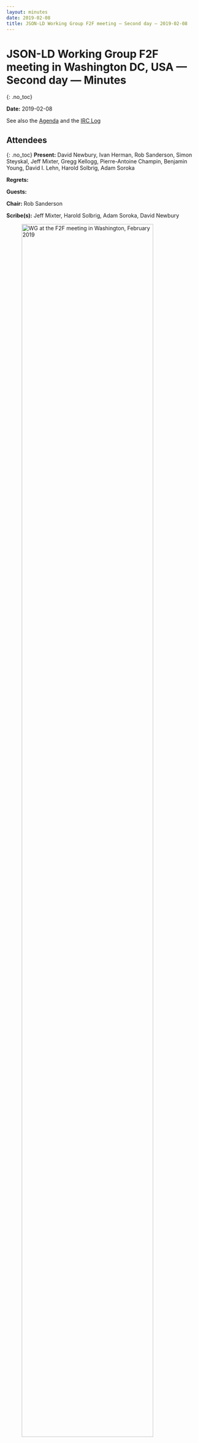 ```yaml
---
layout: minutes
date: 2019-02-08
title: JSON-LD Working Group F2F meeting — Second day — 2019-02-08
---
```


# JSON-LD Working Group F2F meeting in Washington DC, USA — Second day — Minutes
{: .no_toc}

**Date:** 2019-02-08

See also the [Agenda](https://tinyurl.com/ycsvtmu9) and the [IRC Log](https://www.w3.org/2019/02/08-json-ld-irc.txt)

## Attendees
{: .no_toc}
**Present:** David Newbury, Ivan Herman, Rob Sanderson, Simon Steyskal, Jeff Mixter, Gregg Kellogg, Pierre-Antoine Champin, Benjamin Young, David I. Lehn, Harold Solbrig, Adam Soroka

**Regrets:** 

**Guests:** 

**Chair:** Rob Sanderson

**Scribe(s):** Jeff Mixter, Harold Solbrig, Adam Soroka, David Newbury

<figure>
<img width="90%" src="/2018/json-ld-wg/assets/images/Washington_2019_small.jpg" title="WG at the F2F meeting in Washington, February 2019"/>
<caption><br>From left to right: David Lehn, Rob Sanderson, Harold Solbrig, David Newbury, Ivan Herman, Jeff Mixter, Gregg Kellogg, and Adam Soroka. (Pierre-Antoine Champin, Benjaming Young and Simon Steyskal dialed-in to the call)</caption>
</figure>



## Content:
{: .no_toc}

* TOC
{:toc}
---


> *Simon Steyskal:* whiteboard link [https://docs.google.com/document/d/1FcbySJzY5QyBW6HcCtO0LCUmppgIJqQzv565BqC5bOU/edit?pli=1#heading=h.vjeyyuqsyju9](https://docs.google.com/document/d/1FcbySJzY5QyBW6HcCtO0LCUmppgIJqQzv565BqC5bOU/edit?pli=1#heading=h.vjeyyuqsyju9)

### 1. Sealing ... again
{: #section1}

**Pierre-Antoine Champin:** not ok with the decision with context null being able to wipe everything. It is brittle and using a nested context that could have null. It is not necessary to seal terms  
… we are overwriting context null  
… solution is to separate the functions and create a new keyword that can be used to unseal all of the current sealed terms. @unseal no would unseal all terms for example  
… sealed terms would not be touched  
… a third benefit would make it easier to deal with the situation where you import a sealed context  

**Ivan Herman:** what this means is that a context null wipes out everything except what is sealed?  

**Pierre-Antoine Champin:** no opinion on how this would function but sealed terms would not be affected  

**David Newbury:** for the use case where you have an area in the document we would need to use unsealed and context null  

**Rob Sanderson:** you could unseal everything and adding null to blow everything away  

**Gregg Kellogg:** is you see the @seal today it would have problems  

**Ivan Herman:** this is very similar to the extension conversation we had yesterday  

**Pierre-Antoine Champin:** this is a separation of concerns to unseal terms and/or wipe the context  

**Ivan Herman:** yesterday we came to this a realized that we do not have a real use case for this  

**Ivan Herman:** if you look at the examples at the end we decided to seal individual terms so in the current proposal we should rather look being able to unseal individual terms  

**Gregg Kellogg:** there is the asymmetry of unseal and seal - unseal unseals everything. This need does not seem to exist in the wild.  
… not in favor of doing this  

**Pierre-Antoine Champin:** agrees that the syntax is a bit odd but regarding the use cases from yesterday we were looking for a way to unseal the entire context. the use case here is when you encounter random sealed contexts in the wild  

**Gregg Kellogg:** if we allow you to fix wild sealed contexts we lower the need/concern to get the use of seal correct  
… better option is to have the community decide what should be sealed  

**David Newbury:** if we provide a mechanism to unseal sealed context that defeats the original point of this issue  

**Adam Soroka:** thought is was more of a strong suggestion to not unseal not a restriction to unseal  

**Pierre-Antoine Champin:** my concern about context null we are defeating the reason for seal but in a more sneaky way. this proposal clearly defines what we are doing and can imply why we are doing it  

**Gregg Kellogg:** wanted to note that we can not expect sanctity around contexts sealed, unsealed, null, etc  
… more comfortable with context null  

**Rob Sanderson:** also prefer context null because it raises the stakes for the user as opposed to just unsealing the terms. with null, you need to start all over  

**Adam Soroka:** if you want to unseal the context terms, you need to know all of the terms to unseal but if you can unseal at the context level  
… it is not a huge problem  

**Ivan Herman:** we should put in a proposal and move on  

**Rob Sanderson:** sounds like we prefer the decision from yesterday  

> **Proposed resolution: After discussion, we agree on no change to sealed contexts from yesterday** *(Rob Sanderson)*
{: .proposed_resolution}

> *Rob Sanderson:* +1

> *Gregg Kellogg:* +1

> *Pierre-Antoine Champin:* +1

> *Harold Solbrig:* +1

> *Jeff Mixter:* +1

> *Ivan Herman:* +1

> *David I. Lehn:* +1

> *Simon Steyskal:* +1

> ***Resolution #1: After discussion, we agree on no change to sealed contexts from yesterday*** {: #resolution1 .resolution}

### 2. adding metadata to contexts
{: #section2}

> *Rob Sanderson:* github: [https://github.com/w3c/json-ld-syntax/issues/108](https://github.com/w3c/json-ld-syntax/issues/108)

**Rob Sanderson:** from the discussion around sealing  
… beyond being able to seal we want to check if a context has changed  
… you should be able to annotate the context to know its version or a checksum to test it  
… there is a spec that already does this SRI  
… a 1.1 processor could use this to see if a context has changed and if so do something  

> *Simon Steyskal:* link to SRI [https://www.w3.org/TR/SRI/](https://www.w3.org/TR/SRI/)

**Ivan Herman:** originally this type of feature was based on the desire to create a helping hand for implementations that want to use caching for contexts  
… this is also what SRI is used with in HTML  

> *Ivan Herman:* -> [https://github.com/w3c/json-ld-syntax/issues/108#issuecomment-460201634](https://github.com/w3c/json-ld-syntax/issues/108#issuecomment-460201634) another syntax

**Ivan Herman:** as an alternative we could have data that points to the nearest stored version of the context similar to how CSS works  
… extra metadata for the context could be added and might be useful  

**David Newbury:** how is this related to hash links?  

**Ivan Herman:** SRI is around and tested  
… for SRI it is an existing implementation feature in HTML so all we have to so is refer to the SRI documentation  

**Benjamin Young:** question the value of encoding this in the context  
… concerned about adding all of the metadata for contexts into the context  

> *Rob Sanderson:* spec: [https://tools.ietf.org/html/draft-sporny-hashlink-02](https://tools.ietf.org/html/draft-sporny-hashlink-02)

> *Benjamin Young:* msporny's write up of hashlink's value to JSON-LD (and friends) [https://lists.w3.org/Archives/Public/public-json-ld-wg/2019Jan/0000.html](https://lists.w3.org/Archives/Public/public-json-ld-wg/2019Jan/0000.html)

**Gregg Kellogg:** this seems like we are in the HTML domain based on the use cases  
… like the idea of pathing but feel like we should not bake that into the standard  

> *Benjamin Young:* +1 to gkellogg's thoughts

**Harold Solbrig:** this seems like a general problem not specific to JSON-LD  

**Rob Sanderson:** against hashlinks because it is not normative. This is not prohibited but we do not need to explicitly say so. Do not want to focus just an a HTML approach  

**Adam Soroka:** maybe we could offer best practices  

> *Rob Sanderson:* +1 to best practice note

**Adam Soroka:** should we kick this issue up for the broader community to discuss  

**Ivan Herman:** do not see the relation to HTML as relevant. For SRI all we need is a clear definition of what the hash value we are using is referring to  

**Adam Soroka:** do we need to specify what to do with the hash value  

**Ivan Herman:** no  

**Adam Soroka:** is this a protocol level question?  

**David I. Lehn:** the readability could be a concern  

**Rob Sanderson:** reliance on the http headers seems not feasible. Since a document can load in multiple contexts where should that information be stored and acted upon.  

**Gregg Kellogg:** if the integrity checking is not done on the processor than it will not work  

**Harold Solbrig:** this is another feature we are adding to JSON-ld  
… what do we gain for adding this into the spec?  

**Ivan Herman:** if you want to help folks that are on a bad network connection - this could solve that problem.  

**Harold Solbrig:** what about support for current integrity versioning approaches that work and are used?  

**David Newbury:** to implement this we will need to add a third way to reference contexts  

**Ivan Herman:** we could defer this because it opens a lot of questions that we would need to address  

**Ivan Herman:** what do say to the folks that have this problem now  
… we do not have anything in our spec to address this use case concern  

**Gregg Kellogg:** this is a resource caching issue and there is ways to solve this currently  

**David Newbury:** is we allow metadata in context - we could also rethink adding documentation in the context  

**Adam Soroka:** is integrity also part of the concern?  

**Ivan Herman:** there are a few reference implementations. They should try to implement the best possible caching control and see how it work and document how to do it  

**Ivan Herman:** all of these implementations should serve as examples on how to solve this problem  

> *Benjamin Young:* current CG "best practice" for caching [https://json-ld.org/spec/latest/json-ld-api-best-practices/#cache-context](https://json-ld.org/spec/latest/json-ld-api-best-practices/#cache-context)

**Rob Sanderson:** the issue of integrity is related to versioning - want to ensure that the contexts that are being loaded are not mutable  

**Harold Solbrig:** this is sort of what http expire headers are used for  

**Harold Solbrig:** if we did SRI we would need to explain how it works and what to do with it  

**Rob Sanderson:** we should propose that this is an issue but we are not the folks to deal with it  

**Ivan Herman:** agreed but we might want to also say that we will be more rigorous about documenting how implementors do this  

> **Proposed resolution: Defer the integrity/context metadata related issues, and request early horizontal review from security, privacy and TAG.** *(Rob Sanderson)*
{: .proposed_resolution}

> *Ivan Herman:* +1

> *Gregg Kellogg:* +1

> *Jeff Mixter:* +1

> *Rob Sanderson:* +1

> *Simon Steyskal:* +1

> *Benjamin Young:* +1

> *David Newbury:* +1

> *Pierre-Antoine Champin:* +1

> ***Resolution #2: Defer the integrity/context metadata related issues, and request early horizontal review from security, privacy and TAG.*** {: #resolution2 .resolution}

### 3. "itemref", issue 19
{: #section3}

**Rob Sanderson:** issue occurs when resource occurs multiple times in the graph.  What would be nice that if you knew that terms got used repeatedly...  
… would be nice if you had references from the inclusion to included.  JSON API calls it "included"  
… JSON Schema has $ref.  

> *David Newbury:* [https://jsonapi.org/format/1.1/#document-top-level](https://jsonapi.org/format/1.1/#document-top-level)

> *David Newbury:* an example of it in the JSON-API spec is here: [https://jsonapi.org/format/1.1/#document-compound-documents](https://jsonapi.org/format/1.1/#document-compound-documents)

**Rob Sanderson:** useful in graph context so you can use references rather than values  
… is this a frame issue or syntax?  We decided both - could go into framing to know that "included" is not a predicate, it is the inclusion  
… references block rather than <base#>included.  

**Gregg Kellogg:** did you consider the RDFa approach, where there is a way to output triples where after parsing there is a reasoning step?  

**Ivan Herman:** I thought that was more directly done...  

**Gregg Kellogg:** ... that was microdata. RDFa is more directly — reasoner takes triples and outputs w/ different subject.  

**Jeff Mixter:** is there a way to solve this with @graph?  
… I have a first block of JSON which is object outside of a graph and add subgraphs with aliased keyword  

**Ivan Herman:** this is mixing levels — syntax is similar but this is not a graph  

**Gregg Kellogg:** inverse properties?  Included have reverse relationships to items that are included  
… is `classificaton_of` is at term that is an `@reverse` -- achieves separation of concerns but also includes expanding, compacting and framing for round trip  

**Rob Sanderson:** would still need an `@nest` property.  

**Ivan Herman:** there are two ways to look at this:  
… 1) enum:c6 is an internal reference that we could handle with fragment id in graph, but I have an extra triple in the graph ...  
… you get extra links  
… 2) conceptually expect value of enum:c6 to be physically replicated and put back into the node  
… itemref did the replication option  
… JSON Schema creates a fragment identifier, but is this what you are looking for?  

**David Newbury:** our use case is the latter case  
… because in a JSON only environment, knowing where to go is difficult.  

**Ivan Herman:** Option 2) requires duplication and massaging in graph...  

**Rob Sanderson:** gregg's proposal w/ `included : {"@container": "@id"}` (sort of) works  

**Ivan Herman:** included should be a nest  

**David Newbury:** how do I get option 2) (included under classification)?  

**Gregg Kellogg:** we'd still need an inverse thing.  If I have an id map but want to say it is sort of transparent...  

**Ivan Herman:** if a term is defined to be `@nest`, does `@id` still work or do you ignore that once and for all?  

**Gregg Kellogg:** `@nest` allows me to use an intermediate property to hold things which are pushed up.  We want subtree to be somewhere else  

**Ivan Herman:** if included is `@nest`, is `@container: @id` still valid?  

**Gregg Kellogg:** round tripping is an issue as well.  

**Benjamin Young:** posted playground example above that uses "embedded".  Seems to do what you want.  Note that "included" is an array in  
… json API not an object.  Also introducing a non-JSON reference mechanism  

**Ivan Herman:** what you do is define a graph, not the content of the graph  

**Rob Sanderson:** there is a blank node `_:b0` which has a name and a type  

**Gregg Kellogg:** use a preprocessing tool or do it the way RDFa does it?  

**David Newbury:** I could do this but it wouldn't be valid JSON-LD ...  

**Gregg Kellogg:** It would be, but it wouldn't be the graph you are looking for  

> *Harold Solbrig:* (discussion about examples on FTF document... w/ `@nest` and rather than containing , references object...)

**David Newbury:** in practice we use `@id` in our main document and use a placeholder in data, but requires an addition piece of semantic ata  

**Pierre-Antoine Champin:** 2 questions.  1) Do we agree that the enum term should be defined as well?  (a: yes)  
… 2) is `"@type": "@nest"` the way it would be written?  (a: no)  

> *Rob Sanderson:* nest: [https://www.w3.org/TR/json-ld11/#ex-65-defining-property-nesting](https://www.w3.org/TR/json-ld11/#ex-65-defining-property-nesting)

**Gregg Kellogg:** could handle it with n3 reasoning?  
… it seems like we are trying to do things at a totally different level.  

**Adam Soroka:** one other wrinkle ... this would play oddly with a streaming processor.  

**Gregg Kellogg:** this is the reason we did rdfa the way we did  

**Ivan Herman:** in rdfa we define terms and additional semantic rules, which is what we do here.  

**Gregg Kellogg:** it has already been done, we could just reference it.  

> *Gregg Kellogg:* [https://www.w3.org/TR/html-rdfa/#property-copying](https://www.w3.org/TR/html-rdfa/#property-copying)

**Ivan Herman:** done through RDF, but way too complicated...  

> *Pierre-Antoine Champin:* reminds me of the very first version of RDF `rdf:aboutEach`

> *Rob Sanderson:* [http://tinyurl.com/ydgfcgl4](http://tinyurl.com/ydgfcgl4)

> *Harold Solbrig:* (azaroth using playground example between jane and john...)

**Ivan Herman:** copying vs. referencing.  We can say that copying stuff is outside json-ld.  
… reference, however, might be doable.  What do we need to make the example on the screen (enum:c6, ... in issue #19) work  
… . included is there because of bookkeeping.  The approach feels natural  
… if included is nested, you take it out of the equation altogether...  

**Rob Sanderson:** needs to be a new syntax (`"@id": "@nest"`?)  

**Simon Steyskal:** works as expected on playground but `@id: @nest` doesn't work  

> *Pierre-Antoine Champin:* [https://json-ld.org/playground-dev/#startTab=tab-nquads&json-ld=%7B%22%40context%22%3A%5B%22http%3A%2F%2Fschema.org%2F%22%2C%7B%22labels%22%3A%7B%22%40id%22%3A%22%40nest%22%7D%7D%5D%2C%22%40type%22%3A%22Person%22%2C%22labels%22%3A%5B%7B%22familyName%22%3A%22Doe%22%7D%2C%7B%22givenName%22%3A%22Jane%22%7D%5D%7D](https://json-ld.org/playground-dev/#startTab=tab-nquads&json-ld=%7B%22%40context%22%3A%5B%22http%3A%2F%2Fschema.org%2F%22%2C%7B%22labels%22%3A%7B%22%40id%22%3A%22%40nest%22%7D%7D%5D%2C%22%40type%22%3A%22Person%22%2C%22labels%22%3A%5B%7B%22familyName%22%3A%22Doe%22%7D%2C%7B%22givenName%22%3A%22Jane%22%7D%5D%7D)

**Gregg Kellogg:** is there a way through `@nest` to subsume `@graph` while defining a bush  

**Gregg Kellogg:** today, nesting requires the object  

**Gregg Kellogg:** There's obviously work to be done...  

**Rob Sanderson:** how much?  

**Gregg Kellogg:** (waffles and ponders...) involves extending id of nesting... there a lot of angles to this, man.  

**David Newbury:** to clarify, we're not addressing framing right now, correct?  

**Ivan Herman:** workergnome -- is this approach still ok?  Does it accomplish what you want?  

> **Proposed resolution: Continue to explore `@nest` with additional features, such as `@container:@id`, as a solution to issue #19** *(Rob Sanderson)*
{: .proposed_resolution}

> *Ivan Herman:* +1

> *Simon Steyskal:* +1

> *Rob Sanderson:* +1

> *Jeff Mixter:* +1

> *Harold Solbrig:* +1

> *Gregg Kellogg:* +1

> *David I. Lehn:* +1

> *Adam Soroka:* +1

> *Pierre-Antoine Champin:* +1

> *David Newbury:* +1

> ***Resolution #3: Continue to explore `@nest` with additional features, such as `@container:@id`, as a solution to issue #19*** {: #resolution3 .resolution}

> *Benjamin Young:* +1

> ***Action #1: gkellogg and pchampin to explore effect of `@nest+@container:@id` on compaction and expansion***
{: #action1 .action}

### 4. YAML? CBOR?
{: #section4}

> *Simon Steyskal:* charter [https://www.w3.org/2018/03/jsonld-wg-charter.html](https://www.w3.org/2018/03/jsonld-wg-charter.html)

**Rob Sanderson:** [quotes from charter]  

**Ivan Herman:** I have no idea how that got there  
… i.e. who wanted that there  

**Gregg Kellogg:** there was some yaml-ld out there  
… but CBOR is more interesting  

> *Rob Sanderson:* CBOR: [http://cbor.io/](http://cbor.io/)

> *Benjamin Young:* YAML: [https://yaml.org/](https://yaml.org/)

**Ivan Herman:** we should ignore the complexites of CBOR  
… that go beyond JSON  

**Gregg Kellogg:** support for native types in CBOR would be useful if we do CBOR  

**Benjamin Young:** the CBOR idea is more complicated, but more valuable  
… the broader question is whether someone intends to process this kind of stuff w/o conversion to JSON first  

**Ivan Herman:** tbc, we cannot publish a recommendation on this, but we can publish a note  

**Benjamin Young:** CBOR is important in the space of crypto, signing, etc.  

**David I. Lehn:** YAML has  a lot of advanced features, e.g. linking, a type system  
… that's all interesting, but it doesn't match JSON-LD at all  
… that feels like a different spec  

**Gregg Kellogg:** we could offer spec text such that the native types could be extended  
… we might be bale to provide an extension model for that  

**Ivan Herman:** we are a small group  
… anything we have here requires ownership from someone  
… if I have to choose, the one that has a market is CBOR  
… much as I like YAML, it has a small usage  

**David I. Lehn:** YAML is used a lot for configuration  

**Ivan Herman:** just trying to be realistic  

**Harold Solbrig:** bioinformatics and biology used the heck out of YAML, not so much JSON  

**Ivan Herman:** do we have someone who will own this?  

**Rob Sanderson:** Is anyone willing to own a document that describes the relationships between these languages  

**Harold Solbrig:** there may be interest from my group, let me check into it  

**Ivan Herman:** if we can do one, we should do CBOR! It's binary.  
… we would get a binary format for free  

**Ivan Herman:** has anyone tried conversion to see what the gain is?  

> *Adam Soroka:* [discussion of potential space gains]

> *Simon Steyskal:* [http://cbor.me](http://cbor.me)

> *Adam Soroka:* [discussion of CBOR]

**Rob Sanderson:** we can put some priorities into the various notes documents we've discussed  
… the community would benefit much more from the primer than anything about YAML  

> *Adam Soroka:* [general agreement]

> *Ivan Herman:* There is also [http://cbor.io/](http://cbor.io/) for the spec and overview

> **Proposed resolution: Defer CBOR / YAML / *  -LD until primer document is under way ; hsolbrig to investigate if he can be editor for *-LD** *(Rob Sanderson)*
{: .proposed_resolution}

> *Rob Sanderson:* +1

> *Adam Soroka:* +1

> *Simon Steyskal:* +1

> *Harold Solbrig:* +1

> *Gregg Kellogg:* +1

> *David I. Lehn:* +1

> *David Newbury:* +1

> *Ivan Herman:* +1

> ***Resolution #4: Defer CBOR / YAML / *  -LD until primer document is under way ; hsolbrig to investigate if he can be editor for *-LD*** {: #resolution4 .resolution}

**Rob Sanderson:** we have completed our agenda, which other issues shall we tackle?  

> *Rob Sanderson:* project: [https://github.com/orgs/w3c/projects/4](https://github.com/orgs/w3c/projects/4)

### 5. Issue Triage
{: #section5}

#### 5.1. Feature Detection in JSON-LD Processors
{: #section5-1}

> *Adam Soroka:* [https://github.com/w3c/json-ld-syntax/issues/33](https://github.com/w3c/json-ld-syntax/issues/33)

**Gregg Kellogg:** Close won't fix for #33?  

> *Rob Sanderson:* +1 to close wontfix, due to lack of time and the extent of the new work

**Gregg Kellogg:** this would injure interoperability  

**Rob Sanderson:** agreed  
… and it's a big ask to prescribe all the features  

**Ivan Herman:** do we close it? or defer it?  

**David I. Lehn:** This was a while ago  
… we were coming up with lots of features  

**Gregg Kellogg:** and then mediatypes have been used for just this  

**David Newbury:** I would happily close  
… this kind of version inspection-- the complexity outweighs any benefit  
… we want to put the burden on implementors, this does the opposite  

**David I. Lehn:** one place this might help is with something like JSON literals,  

**Rob Sanderson:** that goes right to the interop question  

**Gregg Kellogg:** the reason we needed `@version` is to make a 1.0 processor die because it would not check the range of various keys  
… which we've tightened up in 1.1.  
… we used to leave that open  
… so adding something more specific to `@version` would be gratuitous, in that sense  

**Ivan Herman:** why would this help the user?  
… I don't care about the devs-- they will manage  
… but this will complicate life for the users!  
… I don't see who would gaim  

> **Proposed resolution: Close #33, wontfix. Extension mechanism is just to add features to the context that a processor does not understand.** *(Rob Sanderson)*
{: .proposed_resolution}

> *Ivan Herman:* +1

> *Gregg Kellogg:* +1

> *David Newbury:* +1

> *Jeff Mixter:* +1

> *Rob Sanderson:* +1

> *Simon Steyskal:* +1

> *Harold Solbrig:* +1

> *ajs6f>ajs6f:* has joined #json-ld

> *ajs6f>:* `<ajs6f>`+1

> ***Resolution #5: Close #33, wontfix. Extension mechanism is just to add features to the context that a processor does not understand.*** {: #resolution5 .resolution}

#### 5.2. Streaming Profiles for JSON-LD to/from RDF
{: #section5-2}

> *Rob Sanderson:* ref: [https://github.com/w3c/json-ld-api/issues/5](https://github.com/w3c/json-ld-api/issues/5)

> *ajs6f>gkellogg:* there are savings to be realized if one could spec a profile for streaming

**Gregg Kellogg:** this profile would say, "to be streamed, a JSON_LD serialization would need to have the following characteristics  

**Ivan Herman:** analysis of the format with this in mind  

**Ivan Herman:** I'd say defer  
… this might be interesting enough that someone might publish something before this WG ends  

**Gregg Kellogg:** we could publish something that invites people to work on this  

> **Proposed resolution: Streaming is interesting, but not high priority for work given current participants ; highlight in a blog post** *(Rob Sanderson)*
{: .proposed_resolution}

> *Gregg Kellogg:* +1

> *Adam Soroka:* +1

> *Rob Sanderson:* +1

> *Benjamin Young:* +1

> *Simon Steyskal:* +1

> *Ivan Herman:* +1

> *David I. Lehn:* +1

> *Jeff Mixter:* +1

> *Harold Solbrig:* +1

> *David Newbury:* +1

> ***Resolution #6: Streaming is interesting, but not high priority for work given current participants ; highlight in a blog post*** {: #resolution6 .resolution}

#### 5.3. Define media profile for frames
{: #section5-3}

> *Adam Soroka:* [https://github.com/w3c/json-ld-framing/issues/21](https://github.com/w3c/json-ld-framing/issues/21)

> *Adam Soroka:* [https://github.com/w3c/json-ld-framing/issues/28](https://github.com/w3c/json-ld-framing/issues/28)

**Gregg Kellogg:** the framing document that did not become a rec has a mimetype in it  
… but that was a bad idea-- we have profiles!  
… we have a profile param that identifies a context  
… we don't require that the context be published with that profile  
… should we require that of frames?  
… you might want to do that because frames use different keywords  

**Rob Sanderson:** if you push a frame document into a regular JSON-LD proc, it should beef  

**Gregg Kellogg:** [describes framing in general]  

> *Rob Sanderson:* ref: [https://www.w3.org/TR/json-ld11-framing/](https://www.w3.org/TR/json-ld11-framing/) ;)

**Ivan Herman:** gkellogg: should this be a profile or a separate mediatype?  

**Ivan Herman:** a mediatype points to a specific document that describes that mediatype. those docs are different in this case, so the mediatypes should be different  

**Gregg Kellogg:** using the parameter would allow us to negotiate for a context  

**David Newbury:** thinking about the IIIF use case, being able to request docs as either a context or a frame  

**Gregg Kellogg:** if you reference a context but it comes back as a frame, you could change you inx model to account for that  

**David Newbury:** IIIF use a "context" as we use a "profile", e.g. to include a version  
… but that seems okay because we could do it either way  

**Gregg Kellogg:** we describe the behavior of downloading a context and we would need to account for this there.  

**Ivan Herman:** if you don't register a new mediatype for frame, we will have to change our docs, so which one requires more work?  

**Rob Sanderson:** if we say separate mediatype, we need tests for that  
… frames out there in the wild would now fail  

**Rob Sanderson:** if that is decisive, we should rec that a profile SHOULD be used  
… to avoid that  

> **Proposed resolution: Use ld+json with a profile for media type of frames, import frame keywords to syntax with reference out.** *(Rob Sanderson)*
{: .proposed_resolution}

> *Rob Sanderson:* +1

> *Ivan Herman:* +1

> *Harold Solbrig:* +1

> *Gregg Kellogg:* +1

> *Simon Steyskal:* +1

> *Adam Soroka:* +1

> *David I. Lehn:* +1

> *Jeff Mixter:* +1

> *David Newbury:* +1

> *Benjamin Young:* +1

> ***Resolution #7: Use ld+json with a profile for media type of frames, import frame keywords to syntax with reference out.*** {: #resolution7 .resolution}

> **Proposed resolution: the use of the media type for a frame is RECOMMENDED not a MUST** *(Rob Sanderson)*
{: .proposed_resolution}

> *Rob Sanderson:* +1

> *Ivan Herman:* +1

> *Adam Soroka:* +1

> *Gregg Kellogg:* +1

> *Simon Steyskal:* +1

> *David Newbury:* +1

> *David I. Lehn:* +1

> *Harold Solbrig:* +1

> ***Resolution #8: the use of the media type for a frame is RECOMMENDED not a MUST*** {: #resolution8 .resolution}

> *Jeff Mixter:* +1

#### 5.4. URL-s vs. IRI-s
{: #section5-4}

> *Ivan Herman:* [https://github.com/w3c/json-ld-syntax/issues/25](https://github.com/w3c/json-ld-syntax/issues/25)

> **Proposed resolution: Close syntax #25 wontfix, we stick with IRI rather than using URL** *(Rob Sanderson)*
{: .proposed_resolution}

> *Gregg Kellogg:* +1

> *Adam Soroka:* +1

> *Rob Sanderson:* +1

> *Ivan Herman:* +1

> *Harold Solbrig:* +1

> *David Newbury:* +1

> *Simon Steyskal:* +1

> *Benjamin Young:* +1

> *Jeff Mixter:* +1

> ***Resolution #9: Close syntax #25 wontfix, we stick with IRI rather than using URL*** {: #resolution9 .resolution}

#### 5.5. Relax the colliding keywords constraint for `@type`
{: #section5-5}

> *Rob Sanderson:* ref: [https://github.com/w3c/json-ld-api/issues/4](https://github.com/w3c/json-ld-api/issues/4)

**Gregg Kellogg:** there is no identified use case for this  

**Rob Sanderson:** the complications outweigh any benefit  

> **Proposed resolution: Close api#4 wontfix, use case is covered with scoped contexts, and no other known use cases to justify the complexity** *(Rob Sanderson)*
{: .proposed_resolution}

> *Gregg Kellogg:* +1

> *Ivan Herman:* +1

> *Rob Sanderson:* +1

> *Jeff Mixter:* +1

> *Adam Soroka:* +!

> *Harold Solbrig:* +1

> *Benjamin Young:* +1

> *Simon Steyskal:* +1

> *David I. Lehn:* +1

> *David Newbury:* +1

> ***Resolution #10: Close api#4 wontfix, use case is covered with scoped contexts, and no other known use cases to justify the complexity*** {: #resolution10 .resolution}

#### 5.6. Term definitions in context that support multiple values for `@type`?
{: #section5-6}

> *Rob Sanderson:* ref: [https://github.com/w3c/json-ld-syntax/issues/121](https://github.com/w3c/json-ld-syntax/issues/121)

**Rob Sanderson:** this came out of the sealing discussion  
… timc notes that schema.org has properties that take either text or resource  
… should we be able to say that a property accepts either type A or type B but not type C  

**Gregg Kellogg:** schema.org should have different properties for differently-typed values  

**Ivan Herman:** not really practical for schema.org users  

**Rob Sanderson:** you can rep this in the instance doc itself, inline  
… I say close won'tfix because it is unambiguous but ugly  

**Gregg Kellogg:** e.g. if you have a property 'author' it could have values of many different types  

**Rob Sanderson:** validation is not JSON-LD's job, just mapping  

**Ivan Herman:** in the context of schemo.org, can they properly define that something is say, a resource or a text?/  

**Ivan Herman:** is it a case of "if it can be parsed as a URI it should be treated as such"?  

**general:** no, that's too error-prone  

**Ivan Herman:** they (schema.org) have a canonical order of expectation  

**Gregg Kellogg:** and schema.org doesn't really use linked data  

> **Proposed resolution: Close #121 wontfix, as the solution that isn't ambiguous is very very complicated** *(Rob Sanderson)*
{: .proposed_resolution}

> *Ivan Herman:* +1

> *Adam Soroka:* +1

> *Rob Sanderson:* +1

> *Gregg Kellogg:* +

> *David Newbury:* +1

> *David I. Lehn:* +1

> *Benjamin Young:* +0 (missed most of the debate)

> *Gregg Kellogg:* also [http://linter.structured-data.org,](http://linter.structured-data.org,) which does it’s best to figure it out.

> *Gregg Kellogg:* +1

> *Jeff Mixter:* +1

> ***Resolution #11: Close #121 wontfix, as the solution that isn't ambiguous is very very complicated*** {: #resolution11 .resolution}

> *Harold Solbrig:* +1

#### 5.7. Option to specify level of compaction for literals & resources
{: #section5-7}

> *Rob Sanderson:* ref: [https://github.com/w3c/json-ld-api/issues/33#](https://github.com/w3c/json-ld-api/issues/33#)

> *Rob Sanderson:* [https://github.com/w3c/json-ld-api/issues/33#issuecomment-418518683](https://github.com/w3c/json-ld-api/issues/33#issuecomment-418518683)

**Gregg Kellogg:** what happens if you see data that's a string?  Answer:  you won't.  
… but the alg. has to do something.  
… provide a way to compact a document that does IRI compaction (aka turn IRIs into terms/compact IRIs) probably to reduce the use of arrays so you don' t use it unless you need it.  
… so we would always have objects with @id and @value.  If they were aliased, it would be that, etc, etc.  
… so the question that Rob raised is what if you see an input that has @value that looks like a URI, and that has @type: none.  What would happen?  
… this wouldn't happen, because you'd expand that makes this unambiguous.  But what id you did?  
… I would say that you'd probably treat these as strings.  

**Rob Sanderson:** I agree  

**Adam Soroka:** It seems that it's a little surprising, but this should be explained clearly, since it can be counterintuitive.  

**Gregg Kellogg:** and where does this go?  
… it's not really part of the syntax.  
… that matters in compaction, but to an author, I don't think that @none has an effect, because it only matters in context evaluation  
… the syntax document leaves the rules to the API document  

**Ivan Herman:** I would welcome this into the syntax document  
… people don't read the API document.  

**Gregg Kellogg:** but it's not useful to understand the syntax, but only the operation of the compaction  

**Ivan Herman:** if there are ways to control compactions, I should know them in the API document  

**Adam Soroka:** does this go in the primer?  

**Gregg Kellogg:** when you're reading an document, and you see an embedded context, you get the mental model of what expansion does.  Similarly, when compacting, you get the idea of how to turn an ID into a string.  
… you can understand the mental model.  

**Ivan Herman:** where is that documented?  

**Gregg Kellogg:** there's an incomplete description in the syntax document, and a full description would make the syntax document even MORE complicated.  

**Adam Soroka:** Can we put a note in somewhere?  

**Gregg Kellogg:** we need a note for it now  

**Rob Sanderson:** let's see what the documentation looks like  

**Gregg Kellogg:** agreed, and someone should read through it and see what's missing.  

> *Adam Soroka:* ajs6f: +1 to responding to something concrete

**Gregg Kellogg:** framing is a different, since it embodies more.  

> **Proposed resolution: Use `@type:@none` to force compaction to generate object values ; Ivan and Adam will review for understandability** *(Rob Sanderson)*
{: .proposed_resolution}

> *Rob Sanderson:* +1

> *Gregg Kellogg:* +1

> *Jeff Mixter:* +1

> *David Newbury:* +1

> *Ivan Herman:* +1

**Adam Soroka:** the primer should talk a lot about shapes.  

> *Adam Soroka:* +1

> *David I. Lehn:* +1

> *Harold Solbrig:* +1

> ***Resolution #12: Use `@type:@none` to force compaction to generate object values ; Ivan and Adam will review for understandability*** {: #resolution12 .resolution}

#### 5.8. Provide an option for all terms to get a default `"@container"`
{: #section5-8}

> *Rob Sanderson:* ref: [https://github.com/w3c/json-ld-framing/issues/31](https://github.com/w3c/json-ld-framing/issues/31)

**Gregg Kellogg:** I had discussed putting in a default container set unless set otherwise.  
… which is less disruptive than the graph id  
… not a framing issue, but a compaction issue  

**Rob Sanderson:** just a convenience mechanism  
… is the value of this higher enough to warrant a new default?  

**Gregg Kellogg:** can't be done in framing, must be in compaction.  
… is it valuable enough?  

**Ivan Herman:** this is what schema would do.  They are very systematic in mapping this.  
… this will make schema.org will get there automatically  

**Gregg Kellogg:** currently, list and set are incompatible, though we've discussed this.  

> *David Newbury:* .. one used to be ordered, and one unordered...but we've overridden that already.

**Rob Sanderson:** for this issue, if you were to set a default container at @language  

**Gregg Kellogg:** that would be scary.  Everything would be a language map.  
… and you'd have to define that.  

**Rob Sanderson:** if you snuck this away...  

**Rob Sanderson:** how would you undo this if it was `@set`?  

**Gregg Kellogg:** ... empty array?  `@container: null`?  

**Rob Sanderson:** in my opinion, the value is outweighed by the danger  

**David Newbury:** I don't think that we need better ergonomics for creating contexts...  

**Rob Sanderson:** so we propose that this is valuable, but can they provide more use cases other than it being a bit redundant?  

> **Proposed resolution: push back to original commenter, asking for more use cases. Saving context authors some keystrokes is not a high priority** *(Rob Sanderson)*
{: .proposed_resolution}

> *David Newbury:* +1

> *Jeff Mixter:* +1

> *Rob Sanderson:* +1

> *Gregg Kellogg:* +1

> *Ivan Herman:* +1

> *Rob Sanderson:* ...

> **Proposed resolution: Close framing #31, wontfix, with request for further discussion if they can provide more information to support its inclusion** *(Rob Sanderson)*
{: .proposed_resolution}

> *David Newbury:* +1

> *Rob Sanderson:* +1

> *Ivan Herman:* +1

> *Jeff Mixter:* +1

> *David I. Lehn:* +1

> ***Action #2: Rob Sanderson to put comment in to #31 requesting more info***
{: #action2 .action}

> *Gregg Kellogg:* +1

> *Harold Solbrig:* +1

> ***Resolution #13: Close framing #31, wontfix, with request for further discussion if they can provide more information to support its inclusion*** {: #resolution13 .resolution}

#### 5.9. TriG graphs in JSON-LD
{: #section5-9}

> *Rob Sanderson:* ref: [https://github.com/w3c/json-ld-syntax/issues/128](https://github.com/w3c/json-ld-syntax/issues/128)

**Gregg Kellogg:** The concern is that TRiG does not use the value, insomuch as it's just a set of graphs, names, etc, where JSON-LD has the object being the name of something in the default graph.  

**Ivan Herman:** that's what the issues says.  What dave put in is a solution that technically works.  It's awful, and you can put in a fig leaf by aliasing `@graph`, but...  
… what did come up is that Pierre Antoine put in a proposal for a solution and the syntax was wrong, but the way that it is now after our discussion this morning it probably works, but it is consistent.  
… what he has here will work once we've done the cognates.  
… that's the figleaf  

**Gregg Kellogg:** I like that more than one problem is solved with a single solution  

**Rob Sanderson:** should we validate that it expands correctly one the fixes are in?  

**Gregg Kellogg:** something might expand oddly...  

**Ivan Herman:** expanding is for machines.  I don't care.  But for humans, what P.A. has put in is fine.  

> **Proposed resolution: Verify that `@nest` solution for #19 solves issue in #128 and defer until then** *(Rob Sanderson)*
{: .proposed_resolution}

> *David Newbury:* +1

> *Jeff Mixter:* +1

> *Rob Sanderson:* +1

> *Gregg Kellogg:* +1

> *Ivan Herman:* +1

**Rob Sanderson:** we should make sure it's solved before closing  

> *Harold Solbrig:* +1

> *David I. Lehn:* +1

> ***Resolution #14: Verify that `@nest` solution for #19 solves issue in #128 and defer until then*** {: #resolution14 .resolution}

> *Adam Soroka:* +1

#### 5.10. datasets and graphs
{: #section5-10}

> *Rob Sanderson:* ref: [https://github.com/w3c/json-ld-syntax/issues/30](https://github.com/w3c/json-ld-syntax/issues/30)

**Ivan Herman:** I don't like the way that this is done, but it turned into a philosophical argument, and I can just close it.  

**Ivan Herman:** to clarify, I want to close it because it's way too late.  

#### 5.11. Ensure that blank node identifiers for anonymous graphs are reused
{: #section5-11}

> *Rob Sanderson:* ref: [https://github.com/w3c/json-ld-api/issues/26](https://github.com/w3c/json-ld-api/issues/26)

**Gregg Kellogg:** how can SHeX validate verifiable claims?  
… there was no reasonable way for SHeX to figure out where to start in that graph to begin validation.  Why not just reuse the blank node as the default subject of the graph?  

**Ivan Herman:** I remember, and I am opposed to this.  

**Rob Sanderson:** if it was not a blank node, does the problem go away?  

**Gregg Kellogg:** if it had an identity, it wouldn't get to this point.  

**Gregg Kellogg:** if you use a graph container, should we use the blank node as the default subject for the graph?  

**Ivan Herman:** that's semantically wrong.  

**Rob Sanderson:** is this a RDF problem?  

**Ivan Herman:** no.  A blank node for the graph and a blank node within the graph are two different things.  

**Gregg Kellogg:** JSON people have a tree-based view, and graphs are not required to have a root.  
… so it's not unreasonable to add a property to indicate in the root.  

**Gregg Kellogg:** this is used in framing, where the top node has a id  

**Harold Solbrig:** I object to bnode, because if there's not a stake in the ground, having magic to b-nodes...  

**Gregg Kellogg:** fragment identifiers would be a better solution.  

> **Proposed resolution: close syntax#26 wontfix, as there's no justification for the required RDF layer requirement that the blank node identity of the named graph is the default subject of the triples in the graph** *(Rob Sanderson)*
{: .proposed_resolution}

> *Gregg Kellogg:* +1

> *Rob Sanderson:* +1

> *David Newbury:* +1

> *Ivan Herman:* +1

> *Harold Solbrig:* +1!

> *David I. Lehn:* +1

> *Jeff Mixter:* +1

> *Adam Soroka:* +0

> ***Resolution #15: close syntax#26 wontfix, as there's no justification for the required RDF layer requirement that the blank node identity of the named graph is the default subject of the triples in the graph*** {: #resolution15 .resolution}

---


### 6. Resolutions
{: #res}

* [Resolution #1](#resolution1): After discussion, we agree on no change to sealed contexts from yesterday
* [Resolution #2](#resolution2): Defer the integrity/context metadata related issues, and request early horizontal review from security, privacy and TAG.
* [Resolution #3](#resolution3): Continue to explore `@nest` with additional features, such as `@container:@id`, as a solution to issue #19
* [Resolution #4](#resolution4): Defer CBOR / YAML / *  -LD until primer document is under way ; hsolbrig to investigate if he can be editor for *-LD
* [Resolution #5](#resolution5): Close #33, wontfix. Extension mechanism is just to add features to the context that a processor does not understand.
* [Resolution #6](#resolution6): Streaming is interesting, but not high priority for work given current participants ; highlight in a blog post
* [Resolution #7](#resolution7): Use ld+json with a profile for media type of frames, import frame keywords to syntax with reference out.
* [Resolution #8](#resolution8): the use of the media type for a frame is RECOMMENDED not a MUST
* [Resolution #9](#resolution9): Close syntax #25 wontfix, we stick with IRI rather than using URL
* [Resolution #10](#resolution10): Close api#4 wontfix, use case is covered with scoped contexts, and no other known use cases to justify the complexity
* [Resolution #11](#resolution11): Close #121 wontfix, as the solution that isn't ambiguous is very very complicated
* [Resolution #12](#resolution12): Use `@type:@none` to force compaction to generate object values ; Ivan and Adam will review for understandability
* [Resolution #13](#resolution13): Close framing #31, wontfix, with request for further discussion if they can provide more information to support its inclusion
* [Resolution #14](#resolution14): Verify that `@nest` solution for #19 solves issue in #128 and defer until then
* [Resolution #15](#resolution15): close syntax#26 wontfix, as there's no justification for the required RDF layer requirement that the blank node identity of the named graph is the default subject of the triples in the graph

### 7. Action Items
{: #act}

* [Action #1](#action1): gkellogg and pchampin to explore effect of `@nest+@container:@id` on compaction and expansion
* [Action #2](#action2): Rob Sanderson to put comment in to #31 requesting more info
